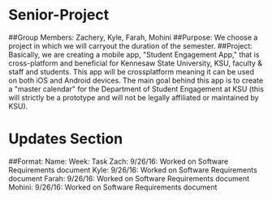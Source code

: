 # Senior-Project
##Group Members: 
Zachery, Kyle, Farah, Mohini 
##Purpose: 
We choose a project in which we will carryout the duration of the semester. 
##Project: 
Basically, we are creating a mobile app, "Student Engagement App," that is cross-platform and beneficial for Kennesaw State        University, KSU, faculty & staff and students. This app will be crossplatform meaning it can be used on both iOS and Android devices. The main goal behind this app is to create a "master calendar" for the Department of Student Engagement at KSU (this will strictly be a prototype and will not be legally affiliated or maintained by KSU). 

# Updates Section
##Format: Name: Week: Task
    Zach: 9/26/16: Worked on Software Requirements document
    Kyle: 9/26/16: Worked on Software Requirements document
    Farah: 9/26/16: Worked on Software Requirements document
    Mohini: 9/26/16: Worked on Software Requirements document    
